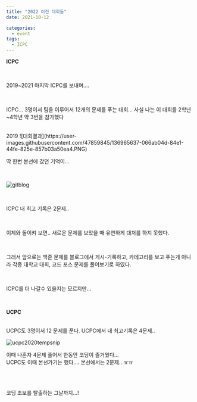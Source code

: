 ```yaml
---
title: "2022 이전 대회들"
date: 2021-10-12

categories:
  - event
tags:
  - ICPC
---
```


**ICPC**

<br>

2019~2021
마지막 ICPC를 보내며....

<br>

ICPC... 3명이서 팀을 이루어서 12개의 문제를 푸는 대회...
사실 나는 이 대회를 2학년~4학년 약 3번을 참가했다

<br>
2019
![대회결과](https://user-images.githubusercontent.com/47859845/136965637-066ab04d-84e1-44fe-825e-857b03a50ea4.PNG)

<br>

딱 한번 본선에 갔던 기억이...

<br>

![gitblog](https://user-images.githubusercontent.com/47859845/136966157-fd3c76ca-9a5b-4604-9235-f143bd88e5a9.png)

<br>

ICPC 내 최고 기록은 2문제..

<br>

이제와 돌이켜 보면.. 새로운 문제를 보았을 때 유연하게 대처를 하지 못했다.

<br>

그래서 앞으로는 백준 문제를 블로그에서 게시-기록하고, 카테고리를 보고 푸는게 아니라 각종 대학교 대회, 코드 포스 문제를 풀어보기로 하였다. 

<br>

ICPC를 더 나갈수 있을지는 모르지만...

<br>

**UCPC**

<br>
UCPC도 3명이서 12 문제를 푼다.
UCPC에서 내 최고기록은 4문제.. 

<br>

![ucpc2020tempsnip](https://user-images.githubusercontent.com/47859845/136967813-7e7c9d0e-756f-459d-9b9f-5018228fa5e2.png)

이때 나혼자 4문제 풀어서 한동안 코딩이 즐거웠다...
<br>
UCPC도 이때 본선가기는 했다.... 본선에서는 2문제.. ㅠㅠ



<br><br>

코딩 초보를 탈출하는 그날까지...!



